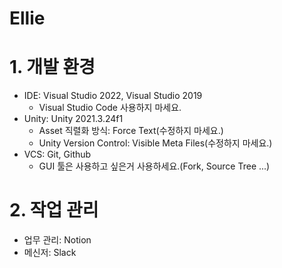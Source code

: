 # Ellie

# 1. 개발 환경

- IDE: Visual Studio 2022, Visual Studio 2019
    - Visual Studio Code 사용하지 마세요.
- Unity: Unity 2021.3.24f1
    - Asset 직렬화 방식: Force Text(수정하지 마세요.)
    - Unity Version Control: Visible Meta Files(수정하지 마세요.)
- VCS: Git, Github
    - GUI 툴은 사용하고 싶은거 사용하세요.(Fork, Source Tree ...)

# 2. 작업 관리

- 업무 관리: Notion
- 메신저: Slack

